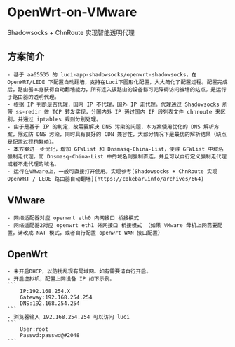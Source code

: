# OpenWrt-on-VMware
Shadowsocks + ChnRoute 实现智能透明代理
## 方案简介
    - 基于 aa65535 的 luci-app-shadowsocks/openwrt-shadowsocks，在 OpenWRT/LEDE 下配置自动翻墙，支持在Luci下图形化配置，大大简化了配置过程。配置完成后，路由器本身获得自动翻墙能力，所有连入该路由的设备都可无障碍访问被墙的站点。是运行于路由器的透明代理。
    - 根据 IP 判断是否代理，国内 IP 不代理，国外 IP 走代理。代理通过 Shadowsocks 所带 ss-redir 做 TCP 转发实现，分国内外 IP 通过国内 IP 段列表文件 chnroute 来区别，并通过 iptables 规则分别处理。
    - 由于是基于 IP 的判定，故需要解决 DNS 污染的问题，本方案使用优化的 DNS 解析方案，除过防 DNS 污染，同时具有良好的 CDN 兼容性，大部分情况下是最优的解析结果（缺点是配置过程稍繁琐）。
    - 本方案进一步优化，增加 GFWList 和 Dnsmasq-China-List，使得 GFWList 中域名强制走代理，而 Dnsmasq-China-List 中的域名则强制直连，并且可以自行定义强制走代理或者不走代理的域名。
    - 运行在VMware上，一般可直接打开使用。实现参考[Shadowsocks + ChnRoute 实现 OpenWRT / LEDE 路由器自动翻墙](https://cokebar.info/archives/664)
## VMware 
    - 网络适配器对应 openwrt eth0 内网接口 桥接模式
    - 网络适配器2对应 openwrt eth1 外网接口 桥接模式 （如果 VMware 母机上网需要配置，请改成 NAT 模式，或者自行配置 openwrt WAN 接口配置）
## OpenWrt
    - 未开启DHCP，以防扰乱现有局域网。如有需要请自行开启。
    - 开启虚拟机，配置上网设备 IP 如下示例。
    ```
        IP:192.168.254.X 
        Gateway:192.168.254.254 
        DNS:192.168.254.254 
    ```
    - 浏览器输入 192.168.254.254 可以访问 luci
    ```
        User:root 
        Passwd:passwd@#2048
    ```
